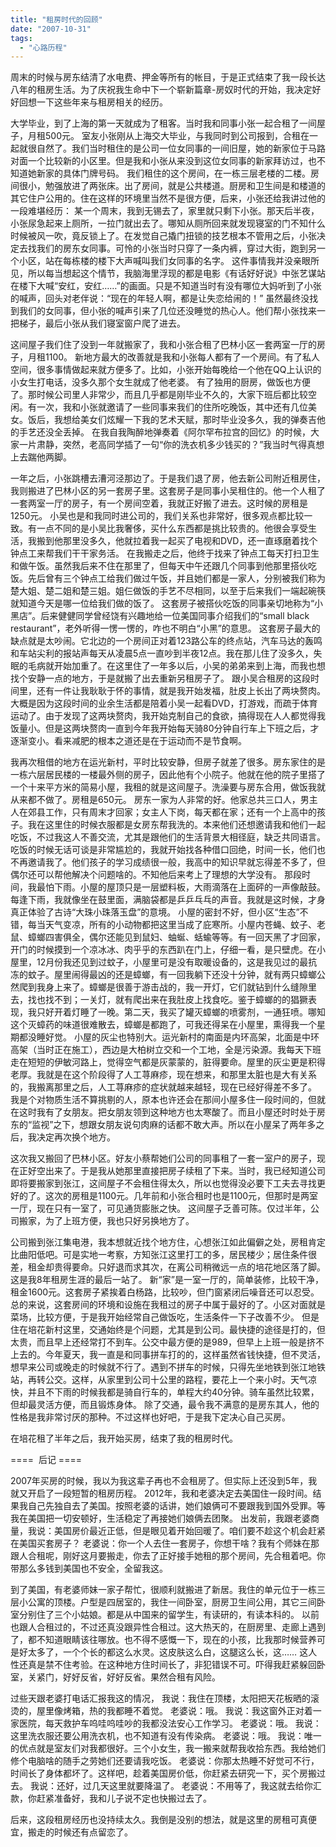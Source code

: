 ```yaml
---
title: "租房时代的回顾"
date: "2007-10-31"
tags: 
  - "心路历程"
---
```


周末的时候与房东结清了水电费、押金等所有的帐目，于是正式结束了我一段长达八年的租房生活。为了庆祝我生命中下一个崭新篇章-房奴时代的开始，我决定好好回想一下这些年来与租房相关的经历。

大学毕业，到了上海的第一天就成为了租客。当时我和同事小张一起合租了一间屋子，月租500元。 室友小张刚从上海交大毕业，与我同时到公司报到，合租在一起就很自然了。我们当时租住的是公司一位女同事的一间旧屋，她的新家位于马路对面一个比较新的小区里。但是我和小张从来没到这位女同事的新家拜访过，也不知道她新家的具体门牌号码。 我们租住的这个房间，在一栋三层老楼的二楼。房间很小，勉强放进了两张床。出了房间，就是公共楼道。厨房和卫生间是和楼道的其它住户公用的。住在这样的环境里当然不是很方便，后来，小张还给我讲过他的一段难堪经历： 某一个周末，我到无锡去了，家里就只剩下小张。那天后半夜，小张尿急起来上厕所，一拉门就出去了。哪知从厕所回来就发现寝室的门不知什么时候被风一吹，竟反锁上了。在发觉自己撬门扭锁的技艺根本不管用之后，小张决定去找我们的房东女同事。可怜的小张当时只穿了一条内裤，穿过大街，跑到另一个小区，站在每栋楼的楼下大声喊叫我们女同事的名字。 这件事情我并没亲眼所见，所以每当想起这个情节，我脑海里浮现的都是电影《有话好好说》中张艺谋站在楼下大喊“安红，安红……”的画面。只是不知道当时有没有哪位大妈听到了小张的喊声，回头对老伴说：“现在的年轻人啊，都是让失恋给闹的！” 虽然最终没找到我们的女同事，但小张的喊声引来了几位还没睡觉的热心人。他们帮小张找来一把梯子，最后小张从我们寝室窗户爬了进去。

这间屋子我们住了没到一年就搬家了，我和小张合租了巴林小区一套两室一厅的房子，月租1100。 新地方最大的改善就是我和小张每人都有了一个房间。有了私人空间，很多事情做起来就方便多了。比如，小张开始每晚给一个他在QQ上认识的小女生打电话，没多久那个女生就成了他老婆。 有了独用的厨房，做饭也方便了。那时候公司里人非常少，而且几乎都是刚毕业不久的，大家下班后都比较空闲。有一次，我和小张就邀请了一些同事来我们的住所吃晚饭，其中还有几位美女。饭后，我想给美女们炫耀一下我的艺术天赋，那时毕业没多久，我的弹奏吉他的手艺还没全丢掉。 在我自我陶醉地弹奏着《阿尔罕布拉宫的回忆》的时候，大家一片肃静，突然，老高同学插了一句“你的洗衣机多少钱买的？”我当时气得真想上去踹他两脚。

一年之后，小张跳槽去漕河泾那边了。于是我们退了房，他去新公司附近租房住，我则搬进了巴林小区的另一套房子里。这套房子是同事小吴租住的。他一个人租了一套两室一厅的房子，有一个房间空着，我就正好搬了进去。这时候的房租是1250元。 小吴也是和我同时进公司的，我们关系也非常好，很多观点都比较一致。有一点不同的是小吴比我奢侈，买什么东西都是挑比较贵的。他很会享受生活，我搬到他那里没多久，他就拉着我一起买了电视和DVD，还一直琢磨着找个钟点工来帮我们干干家务活。 在我搬走之后，他终于找来了钟点工每天打扫卫生和做午饭。虽然我后来不住在那里了，但每天中午还跟几个同事到他那里搭伙吃饭。先后曾有三个钟点工给我们做过午饭，并且她们都是一家人，分别被我们称为楚大姐、楚二姐和楚三姐。姐仨做饭的手艺不尽相同，以至于后来我们一端起碗筷就知道今天是哪一位给我们做的饭了。 这套房子被搭伙吃饭的同事亲切地称为“小黑店”。后来健健同学曾经饶有兴趣地给一位美国同事介绍我们的“small black restaurant”，老外听得一愣一愣的，咋也不明白“小黑”的意思。 这套房子最大的缺点就是太吵闹。它北边的一个房间正对着123路公车的终点站，汽车马达的轰鸣和车站尖利的报站声每天从凌晨5点一直吵到半夜12点。我在那儿住了没多久，失眠的毛病就开始加重了。在这里住了一年多以后，小吴的弟弟来到上海，而我也想找个安静一点的地方，于是就搬了出去重新另租房子了。 跟小吴合租房的这段时间里，还有一件让我耿耿于怀的事情，就是我开始发福，肚皮上长出了两块赘肉。大概是因为这段时间的业余生活都是陪着小吴一起看DVD，打游戏，而疏于体育运动了。由于发现了这两块赘肉，我开始克制自己的食欲，搞得现在人人都觉得我饭量小。但是这两块赘肉一直到今年我开始每天骑80分钟自行车上下班之后，才逐渐变小。看来减肥的根本之道还是在于运动而不是节食啊。

我再次租借的地方在运光新村，平时比较安静，但房子就差了很多。房东家住的是一栋六层居民楼的一楼最外侧的房子，因此他有个小院子。他就在他的院子里搭了一个十来平方米的简易小屋，我租的就是这间屋子。洗澡要与房东合用，做饭我就从来都不做了。房租是650元。 房东一家为人非常的好。他家总共三口人，男主人在郊县工作，只有周末才回家；女主人下岗，每天都在家；还有一个上高中的孩子。我在这里住的时候衣服都是女房东帮我洗的。本来他们还想邀请我和他们一起吃饭，不过我这人不善交流，尤其是跟他们的生活背景大相径庭，缺乏共同语言。吃饭的时候无话可谈是非常尴尬的，我就开始找各种借口回绝，时间一长，他们也不再邀请我了。他们孩子的学习成绩很一般，我高中的知识早就忘得差不多了，但偶尔还可以帮他解决个问题啥的。不知他后来考上了理想的大学没有。 那段时间，我最怕下雨。小屋的屋顶只是一层塑料板，大雨滴落在上面砰的一声像敲鼓。每逢下雨，我就像坐在鼓里面，满脑袋都是乒乒乓乓的声音。我就是这时候，才身真正体验了古诗“大珠小珠落玉盘”的意境。 小屋的密封不好，但小区“生态”不错，每当天气变凉，所有的小动物都把这里当成了庇寒所。小屋内苍蝇、蚊子、老鼠、蟑螂四害俱全，偶尔还能见到鼠妇、蚰蜒、蛞蝓等等。有一回天黑了才回家，开门的时候摸到一个凉冰冰、肉乎乎的东西趴在门上，仔细一看，是只壁虎。在小屋里，12月份我还见到过蚊子，小屋里可是没有取暖设备的，这是我见过的最抗冻的蚊子。屋里闹得最凶的还是蟑螂，有一回我躺下还没十分钟，就有两只蟑螂公然爬到我身上来了。蟑螂是很善于游击战的，我一开灯，它们就钻到什么缝隙里去，找也找不到；一关灯，就有爬出来在我肚皮上找食吃。鉴于蟑螂的的猖獗表现，我只好开着灯睡了一晚。第二天，我买了罐灭蟑螂的喷雾剂，一通狂喷。哪知这个灭蟑药的味道很难散去，蟑螂是都跑了，可我还得呆在小屋里，熏得我一个星期都没睡好觉。 小屋的灰尘也特别大。运光新村的南面是内环高架，北面是中环高架（当时正在施工），西边是大柏树立交和一个工地，全是污染源。我每天下班走在短短的伊敏河路上，觉得空气都是灰蒙蒙的，脏得要命。屋里的灰尘更是积得老厚。我就是在这个阶段得了人工荨麻疹，现在想来，和那里太脏也是大有关系的，我搬离那里之后，人工荨麻疹的症状就越来越轻，现在已经好得差不多了。 我是个对物质生活不算挑剔的人，原本也许还会在那间小屋多住一段时间的，但就在这时我有了女朋友。把女朋友领到这种地方也太寒酸了。而且小屋还时时处于房东的“监视”之下，想跟女朋友说句肉麻的话都不敢大声。所以在小屋呆了两年多之后，我决定再次换个地方。

这次我又搬回了巴林小区。好友小蔡帮她们公司的同事租了一套一室户的房子，现在正好空出来了。于是我从她那里直接把房子续租了下来。当时，我已经知道公司即将要搬家到张江，这间屋子不会租住得太久，所以也觉得没必要下工夫去寻找更好的了。这次的房租是1100元。几年前和小张合租时也是1100元，但那时是两室一厅，现在只有一室了，可见通货膨胀之快。 这间屋子乏善可陈。仅过半年，公司搬家，为了上班方便，我也只好另换地方了。

公司搬到张江集电港，我本想就近找个地方住，心想张江如此偏僻之处，房租肯定比曲阳低吧。可是实地一考察，方知张江这里打工的多，居民楼少；居住条件很差，租金却贵得要命。只好退而求其次，在离公司稍微远一点的培花地区落了脚。这是我8年租房生涯的最后一站了。 新“家”是一室一厅的，简单装修，比较干净，租金1600元。这套房子紧挨着白杨路，比较吵，但门窗紧闭后噪音还可以忍受。总的来说，这套房间的环境和设施在我租过的房子中属于最好的了。小区对面就是菜场，比较方便，于是我开始经常自己做饭吃，生活条件一下子改善不少。 但是住在培花新村这里，交通始终是个问题，尤其是到公司。最快捷的途径是打的，但太贵，而且早上还经常打不到车。公交中最方便的是989，但早上上班一般是挤不上去的。今年夏天，我一直是和同事拼车打的的，这样虽然省钱快捷，但不灵活，想早来公司或晚走的时候就不行了。遇到不拼车的时候，只得先坐地铁到张江地铁站，再转公交。这样，从家里到公司十公里的路程，要花上一个来小时。天气凉快，并且不下雨的时候我都是骑自行车的，单程大约40分钟。骑车虽然比较累，但却最灵活方便，而且锻炼身体。 除了交通，最令我不满意的是房东其人，他的性格是我非常讨厌的那种。不过这样也好吧，于是我下定决心自己买房。

在培花租了半年之后，我开始买房，结束了我的租房时代。

\====  后记 ====

2007年买房的时候，我以为我这辈子再也不会租房了。但实际上还没到5年，我就又开启了一段短暂的租房历程。 2012年，我和老婆决定去美国住一段时间。结果我自己先独自去了美国。按照老婆的话讲，她们娘俩可不要跟我到国外受罪。等我在美国把一切安顿好，生活稳定了再接她们娘俩去团聚。 出发前，我跟老婆商量，我说：美国房价最近正低，但是眼见着开始回暖了。咱们要不趁这个机会赶紧在美国买套房子？ 老婆说：你一个人去住一套房子，你想干啥？我有个师妹在那跟人合租呢，刚好这月要搬走，你去了正好接手她租的那个房间，先合租着吧。你带那么多钱到美国也不安全，全留我这。

到了美国，有老婆师妹一家子帮忙，很顺利就搬进了新居。我住的单元位于一栋三层小公寓的顶楼。户型是四居室的，我住一间卧室，厨房卫生间公用，其它三间卧室分别住了三个小姑娘。都是从中国来的留学生，有读研的，有读本科的。 以前也跟人合租过的，不过还真没跟异性合租过。这大热天的，在厨房里、走廊上遇到了，都不知道眼睛该往哪放。也不得不感慨一下，现在的小孩，比我那时候营养可是好太多了，一个个长的都这么水灵。这皮肤这么白，这腿这么长，这…… 这人性还真是禁不住考验。在这种地方住时间长了，非犯错误不可。吓得我赶紧躲回卧室，关紧门，好好反省，好好反省。果然合租有风险。

过些天跟老婆打电话汇报我这的情况， 我说：我住在顶楼，太阳把天花板晒的滚烫的，屋里像烤箱，热的我都睡不着觉。 老婆说：哦。 我说：我这窗外正对着一家医院，每天救护车呜哇呜哇吵的我都没法安心工作学习。 老婆说：哦。 我说：这里洗衣服还要公用洗衣机，也不知道有没有传染病。 老婆说：哦。 我说：唯一的优点就是室友们对我都很好。三个小女生，我一搬来就帮我收拾东西。我给她们修个电脑啥的随手之劳她们还要请我吃饭。 老婆说：你那太热睡不好觉可不行，时间长了身体都坏了。这样吧，趁着美国房价低，你赶紧去研究一下，买个房搬过去。 我说：还好，过几天这里就要降温了。 老婆说：不用等了，我这就去给你汇款，你赶紧准备好，我和儿子说不定也快搬过去了。

后来，这段租房经历也没持续太久。我倒是没别的想法，就是这里的房租可真便宜，搬走的时候还有点留恋了。
